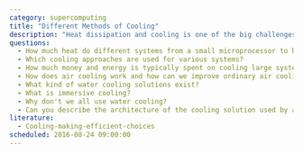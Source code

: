 ```yaml
---
category: supercomputing
title: "Different Methods of Cooling"
description: "Heat dissipation and cooling is one of the big challenges for computer systems on all scales. We discuss various basic approaches."
questions:
  - How much heat do different systems from a small microprocessor to huge supercomputers and server farms produce?
  - Which cooling approaches are used for various systems?
  - How much money and energy is typically spent on cooling large systems?
  - How does air cooling work and how can we improve ordinary air cooling?
  - What kind of water cooling solutions exist?
  - What is immersive cooling?
  - Why don't we all use water cooling?
  - Can you describe the architecture of the cooling solution used by a standard data center?
literature:
  - Cooling-making-efficient-choices
scheduled: 2016-08-24 09:00:00
---
```

